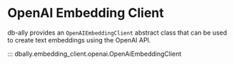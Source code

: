 # OpenAI Embedding Client

db-ally provides an `OpenAIEmbeddingClient` abstract class that can be used to create text embeddings using the OpenAI API.


::: dbally.embedding_client.openai.OpenAiEmbeddingClient
